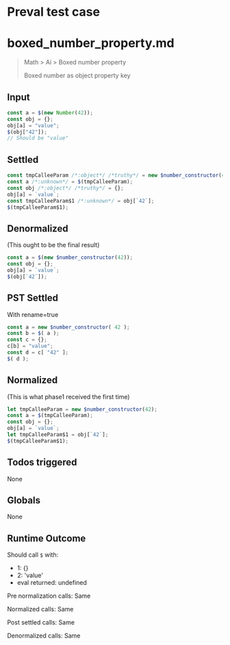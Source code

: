 # Preval test case

# boxed_number_property.md

> Math > Ai > Boxed number property
>
> Boxed number as object property key

## Input

`````js filename=intro
const a = $(new Number(42));
const obj = {};
obj[a] = "value";
$(obj["42"]);
// Should be "value"
`````


## Settled


`````js filename=intro
const tmpCalleeParam /*:object*/ /*truthy*/ = new $number_constructor(42);
const a /*:unknown*/ = $(tmpCalleeParam);
const obj /*:object*/ /*truthy*/ = {};
obj[a] = `value`;
const tmpCalleeParam$1 /*:unknown*/ = obj[`42`];
$(tmpCalleeParam$1);
`````


## Denormalized
(This ought to be the final result)

`````js filename=intro
const a = $(new $number_constructor(42));
const obj = {};
obj[a] = `value`;
$(obj[`42`]);
`````


## PST Settled
With rename=true

`````js filename=intro
const a = new $number_constructor( 42 );
const b = $( a );
const c = {};
c[b] = "value";
const d = c[ "42" ];
$( d );
`````


## Normalized
(This is what phase1 received the first time)

`````js filename=intro
let tmpCalleeParam = new $number_constructor(42);
const a = $(tmpCalleeParam);
const obj = {};
obj[a] = `value`;
let tmpCalleeParam$1 = obj[`42`];
$(tmpCalleeParam$1);
`````


## Todos triggered


None


## Globals


None


## Runtime Outcome


Should call `$` with:
 - 1: {}
 - 2: 'value'
 - eval returned: undefined

Pre normalization calls: Same

Normalized calls: Same

Post settled calls: Same

Denormalized calls: Same
